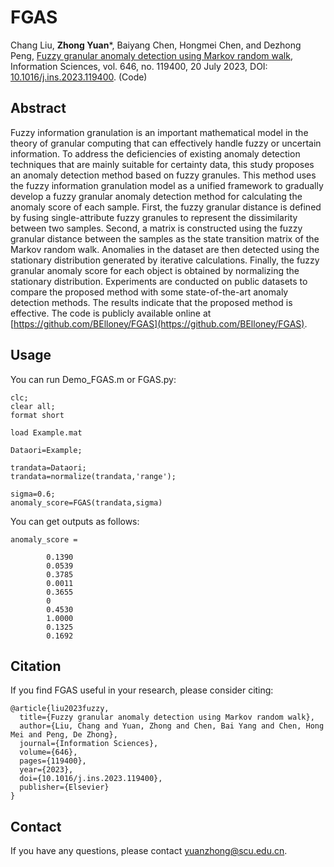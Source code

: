 # FGAS
Chang Liu, **Zhong Yuan***, Baiyang Chen, Hongmei Chen, and Dezhong Peng, 
[Fuzzy granular anomaly detection using Markov random walk](Paper/2023-FGAS.pdf), Information Sciences, vol. 646, no. 119400, 20 July 2023, DOI: [10.1016/j.ins.2023.119400](https://doi.org/10.1016/j.ins.2023.119400). (Code)

## Abstract
Fuzzy information granulation is an important mathematical model in the theory of granular computing that can effectively handle fuzzy or uncertain information. 
To address the deficiencies of existing anomaly detection techniques that are mainly suitable for certainty data, this study proposes an anomaly detection method based on fuzzy granules. 
This method uses the fuzzy information granulation model as a unified framework to gradually develop a fuzzy granular anomaly detection method for calculating the anomaly score of each sample. 
First, the fuzzy granular distance is defined by fusing single-attribute fuzzy granules to represent the dissimilarity between two samples. Second, a matrix is constructed using the fuzzy granular distance between the samples as the state transition matrix of the Markov random walk. 
Anomalies in the dataset are then detected using the stationary distribution generated by iterative calculations. Finally, the fuzzy granular anomaly score for each object is obtained by normalizing the stationary distribution. 
Experiments are conducted on public datasets to compare the proposed method with some state-of-the-art anomaly detection methods. 
The results indicate that the proposed method is effective. The code is publicly available online at [https://github.com/BElloney/FGAS](https://github.com/BElloney/FGAS).

## Usage
You can run Demo_FGAS.m or FGAS.py:
```
clc;
clear all;
format short

load Example.mat

Dataori=Example;

trandata=Dataori;
trandata=normalize(trandata,'range');

sigma=0.6;
anomaly_score=FGAS(trandata,sigma)

```
You can get outputs as follows:
```
anomaly_score =

        0.1390
        0.0539
        0.3785
        0.0011
        0.3655
        0
        0.4530
        1.0000
        0.1325
        0.1692
```

## Citation
If you find FGAS useful in your research, please consider citing:
```
@article{liu2023fuzzy,
  title={Fuzzy granular anomaly detection using Markov random walk},
  author={Liu, Chang and Yuan, Zhong and Chen, Bai Yang and Chen, Hong Mei and Peng, De Zhong},
  journal={Information Sciences},
  volume={646},
  pages={119400},
  year={2023},
  doi={10.1016/j.ins.2023.119400},
  publisher={Elsevier}
}
```
## Contact
If you have any questions, please contact yuanzhong@scu.edu.cn.
